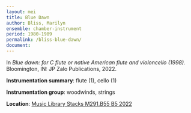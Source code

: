 ```yaml
---
layout: mei
title: Blue Dawn 
author: Bliss, Marilyn
ensemble: chamber-instrument 
period: 1980-1989
permalink: /bliss-blue-dawn/
document: 
---
```


In *Blue dawn: for C flute or native American flute and violoncello (1998).* Bloomington, IN: JP Zalo Publications, 2022.

**Instrumentation summary**: flute (1), cello (1) 

**Instrumentation group**: woodwinds, strings 

**Location**: <a href="https://tufts.primo.exlibrisgroup.com/permalink/01TUN_INST/1kc9gia/alma991018809059703851" target="_blank">Music Library Stacks M291.B55 B5 2022</a>